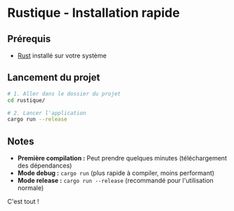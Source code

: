 # Rustique - Installation rapide

## Prérequis
- [Rust](https://rustup.rs/) installé sur votre système

## Lancement du projet

```bash
# 1. Aller dans le dossier du projet
cd rustique/

# 2. Lancer l'application
cargo run --release
```

## Notes
- **Première compilation :** Peut prendre quelques minutes (téléchargement des dépendances)
- **Mode debug :** `cargo run` (plus rapide à compiler, moins performant)
- **Mode release :** `cargo run --release` (recommandé pour l'utilisation normale)

C'est tout !